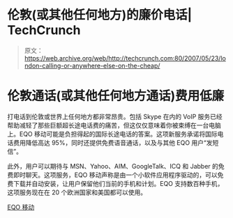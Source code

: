 # 伦敦(或其他任何地方)的廉价电话| TechCrunch

> 原文：<https://web.archive.org/web/http://techcrunch.com:80/2007/05/23/london-calling-or-anywhere-else-on-the-cheap/>

# 伦敦通话(或其他任何地方通话)费用低廉

打电话到伦敦或世界上任何地方都非常昂贵。包括 Skype 在内的 VoIP 服务已经帮助减轻了那些巨额超长途电话费的痛苦，但这仅仅意味着你被束缚在一台电脑上。EQO 移动可能是负担得起的国际长途电话的答案。这项新服务承诺将国际电话费用降低高达 95%，同时还提供免费语音通话，以及与其他 EQO 用户“发短信”。

此外，用户可以期待与 MSN、Yahoo、AIM、GoogleTalk、ICQ 和 Jabber 的免费即时聊天。这项服务，EQO 移动声称是由一个小软件应用程序驱动的，可以免费下载并自动安装，让用户保留他们当前的手机和计划。EQO 支持数百种手机，这项服务现在在 20 个欧洲国家和美国都可以使用。

[EQO 移动](https://web.archive.org/web/20130628165052/http://www.eqo.com/)